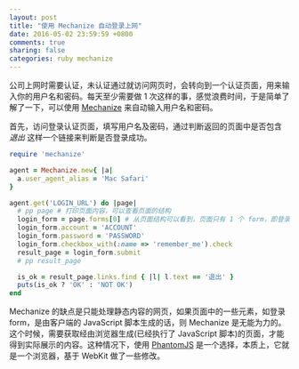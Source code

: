 ```yaml
---
layout: post
title: "使用 Mechanize 自动登录上网"
date: 2016-05-02 23:59:59 +0800
comments: true
sharing: false
categories: ruby mechanize
---
```


公司上网时需要认证，未认证通过就访问网页时，会转向到一个认证页面，用来输入你的用户名和密码。每天至少需要做 1 次这样的事，感觉浪费时间，于是简单了解了一下，可以使用 [Mechanize](https://github.com/sparklemotion/mechanize) 来自动输入用户名和密码。

首先，访问登录认证页面，填写用户名及密码，通过判断返回的页面中是否包含 *退出* 这样一个链接来判断是否登录成功。

```ruby
require 'mechanize'

agent = Mechanize.new{ |a|
  a.user_agent_alias = 'Mac Safari'
}

agent.get('LOGIN_URL') do |page|
  # pp page # 打印页面内容，可以查看页面的结构
  login_form = page.forms[0] # 从页面结构可以看到，页面只有 1 个 form，即登录 form
  login_form.account = 'ACCOUNT'
  login_form.password = 'PASSWORD'
  login_form.checkbox_with(:name => 'remember_me').check
  result_page = login_form.submit
  # pp result_page

  is_ok = result_page.links.find { |l| l.text == '退出' }
  puts(is_ok ? 'OK' : 'NOT OK')
end
```

Mechanize 的缺点是只能处理静态内容的网页，如果页面中的一些元素，如登录 form，是由客户端的 JavaScript 脚本生成的话，则 Mechanize 是无能为力的。这个时候，需要获取经由浏览器生成(已经执行了 JavaScript 脚本)的页面，才能得到实际展示的内容。这种情况下，使用 [PhantomJS](http://phantomjs.org/) 是一个选择，本质上，它就是一个浏览器，基于 WebKit 做了一些修改。
